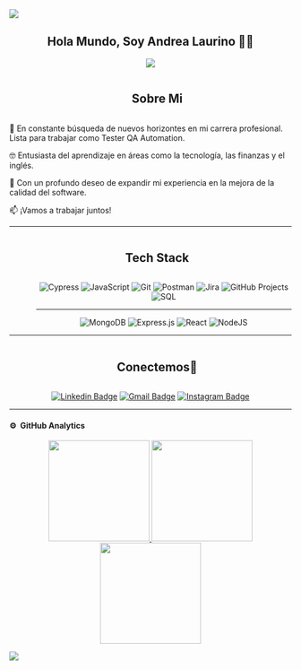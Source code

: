 <img align="center" src="https://user-images.githubusercontent.com/73097560/115834477-dbab4500-a447-11eb-908a-139a6edaec5c.gif">

<h2 align="center"> Hola Mundo, Soy Andrea Laurino 👩‍💻 </h2>

<p align="center">
  <a href="https://github.com/Andrea-Laurino"><img src="https://readme-typing-svg.herokuapp.com?font=Time+New+Roman&color=pink&size=25&center=true&vCenter=true&width=600&height=100&lines=Tester+QA+Manual;+Tester+Automation;+QA+Engineer">
</a>
</p>

<div id="user-content-toc">
  <ul align="center">
    <h2 style="display: inline-block">Sobre Mi</h2>
  <ul>
</div>

<p>
🌱 En constante búsqueda de nuevos horizontes en mi carrera profesional. Lista para trabajar como Tester QA Automation. 
  
🤓 Entusiasta del aprendizaje en áreas como la tecnología, las finanzas y el inglés.

📖 Con un profundo deseo de expandir mi experiencia en la mejora de la calidad del software.

📫 ¡Vamos a trabajar juntos!

</p>

---

<div id="user-content-toc">
  <ul align="center">
    <h2 style="display: inline-block">Tech Stack</h2>
  <ul>


![Cypress](https://img.shields.io/badge/cypress-%2330B5FF.svg?style=for-the-badge&logo=cypress&logoColor=white)
![JavaScript](https://img.shields.io/badge/javascript-%23F7DF1E.svg?style=for-the-badge&logo=javascript&logoColor=black)
![Git](https://img.shields.io/badge/git-%23F1502F.svg?style=for-the-badge&logo=git&logoColor=white)
![Postman](https://img.shields.io/badge/Postman-FF6C37?style=for-the-badge&logo=Postman&logoColor=white)
![Jira](https://img.shields.io/badge/jira-%230A1F44.svg?style=for-the-badge&logo=jira&logoColor=white)
![GitHub Projects](https://img.shields.io/badge/github%20projects-%23121011.svg?style=for-the-badge&logo=github&logoColor=white)
![SQL](https://img.shields.io/badge/sql-%2342A0D6.svg?style=for-the-badge&logo=sql&logoColor=white)

<hr>

![MongoDB](https://img.shields.io/badge/MongoDB-4EA94B?style=for-the-badge&logo=mongodb&logoColor=white)
![Express.js](https://img.shields.io/badge/express.js-%23404d59.svg?style=for-the-badge&logo=express&logoColor=%2361DAFB)
![React](https://img.shields.io/badge/react-%2320232a.svg?style=for-the-badge&logo=react&logoColor=%2361DAFB)
![NodeJS](https://img.shields.io/badge/node.js-6DA55F?style=for-the-badge&logo=node.js&logoColor=white)


</div>

---

<div id="user-content-toc">
  <ul align="center">
    <summary><h2 style="display: inline-block">Conectemos🤝</h2></summary>
  </ul>

</div>

<div align="center">

<a href="">[![Linkedin Badge](https://img.shields.io/badge/LinkedIn-0077B5?style=for-the-badge&logo=linkedin&logoColor=white)](https://www.linkedin.com/in/andrea-laurino/)</a>
<a href="">[![Gmail Badge](https://img.shields.io/badge/Gmail-D14836?style=for-the-badge&logo=gmail&logoColor=white)](mailto:andreajlaurino@gmail.com) </a>
<a>[![Instagram Badge](https://img.shields.io/badge/Instagram-%23E4405F.svg?style=for-the-badge&logo=Instagram&logoColor=white)](https://www.instagram.com/andreajlaurino/)</a>

</div>

---

#### ⚙️ &nbsp;GitHub Analytics

<p align="center">
<a href="https://github.com/Andrea-Laurino">
  <img height="180em" src="https://streak-stats.demolab.com?user=Andrea-Laurino&theme=react&hide_border=true&locale=es&date_format=j%20M%5B%20Y%5D"/>

  <img height="180em" src="https://github-readme-stats-eight-theta.vercel.app/api/top-langs/?username=Andrea-Laurino&layout=compact&langs_count=8&theme=algolia"/>

  <img height="180em" src="https://github-readme-stats-eight-theta.vercel.app/api?username=Andrea-Laurino&show_icons=true&theme=algolia&include_all_commits=true&count_private=true"/>

</a>
</p>

<img src="https://user-images.githubusercontent.com/73097560/115834477-dbab4500-a447-11eb-908a-139a6edaec5c.gif">
